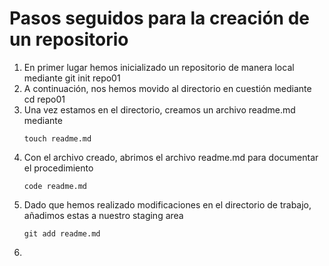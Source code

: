# Pasos seguidos para la creación de un repositorio

1. En primer lugar hemos inicializado un repositorio de manera local mediante git init repo01
2. A continuación, nos hemos movido al directorio en cuestión mediante cd repo01
3. Una vez estamos en el directorio, creamos un archivo readme.md mediante 
   ```
   touch readme.md
   ```
4. Con el archivo creado, abrimos el archivo readme.md para documentar el procedimiento
   ```
   code readme.md
   ```
5. Dado que hemos realizado modificaciones en el directorio de trabajo, añadimos estas a nuestro staging area
    ```
    git add readme.md
    ```
6. 